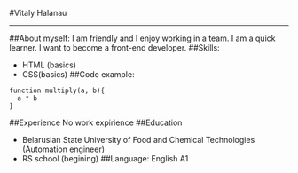 #Vitaly Halanau
***
##About myself:
I am friendly and I enjoy working in a team. I am a quick learner. I want to become a front-end developer.
##Skills:
* HTML (basics)
* CSS(basics)
##Code example:
~~~
function multiply(a, b){
  a * b
}
~~~
##Experience
No work expirience
##Education
* Belarusian State University of Food and Chemical Technologies (Automation engineer)
* RS school (begining)
##Language:
English A1